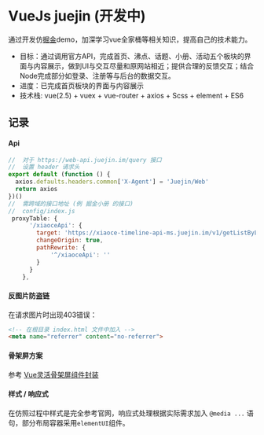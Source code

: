 # VueJs juejin (开发中)

通过开发仿[掘金](https://juejin.im/)demo，加深学习vue全家桶等相关知识，提高自己的技术能力。
+ 目标：通过调用官方API，完成首页、沸点、话题、小册、活动五个板块的界面与内容展示，做到UI与交互尽量和原网站相近；提供合理的反馈交互；结合Node完成部分如登录、注册等与后台的数据交互。
+ 进度：已完成首页板块的界面与内容展示
+ 技术栈: vue(2.5) + vuex + vue-router + axios + Scss + element + ES6

## 记录
#### Api 
``` JavaScript
//  对于 https://web-api.juejin.im/query 接口
//  设置 header 请求头
export default (function () {
  axios.defaults.headers.common['X-Agent'] = 'Juejin/Web'
  return axios
})()
//  需跨域的接口地址 (例 掘金小册 的接口)
//  config/index.js
 proxyTable: {
      '/xiaoceApi': {
        target: 'https://xiaoce-timeline-api-ms.juejin.im/v1/getListByLastTime',  // 接口域名
        changeOrigin: true,  
        pathRewrite: {
            '^/xiaoceApi': ''  
        } 
      }
    },
```
#### 反图片防盗链
在请求图片时出现403错误：
``` html
<!-- 在根目录 index.html 文件中加入 -->
<meta name="referrer" content="no-referrer">
```
#### 骨架屏方案
参考 [Vue灵活骨架屏组件封装](https://gitee.com/Janlaywss/juejin-doc/blob/master/Skeleton.vue) 

#### 样式 / 响应式
在仿照过程中样式是完全参考官网，响应式处理根据实际需求加入 `@media ...` 语句，部分布局容器采用`elementUI`组件。


